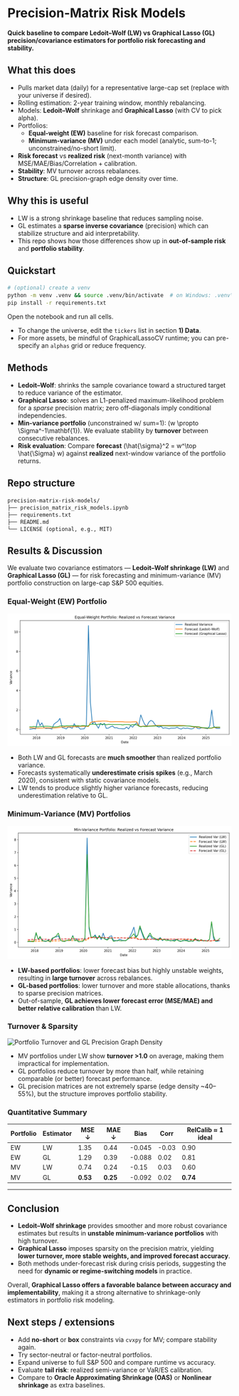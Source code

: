# Precision-Matrix Risk Models

**Quick baseline to compare Ledoit–Wolf (LW) vs Graphical Lasso (GL) precision/covariance estimators for portfolio risk forecasting and stability.**

## What this does
- Pulls market data (daily) for a representative large-cap set (replace with your universe if desired).
- Rolling estimation: 2-year training window, monthly rebalancing.
- Models: **Ledoit–Wolf** shrinkage and **Graphical Lasso** (with CV to pick alpha).
- Portfolios:
  - **Equal-weight (EW)** baseline for risk forecast comparison.
  - **Minimum-variance (MV)** under each model (analytic, sum-to-1; unconstrained/no-short limit).
- **Risk forecast** vs **realized risk** (next-month variance) with MSE/MAE/Bias/Correlation + calibration.
- **Stability**: MV turnover across rebalances.
- **Structure**: GL precision-graph edge density over time.

## Why this is useful 
- LW is a strong shrinkage baseline that reduces sampling noise.
- GL estimates a **sparse inverse covariance** (precision) which can stabilize structure and aid interpretability.
- This repo shows how those differences show up in **out-of-sample risk** and **portfolio stability**.

## Quickstart
```bash
# (optional) create a venv
python -m venv .venv && source .venv/bin/activate  # on Windows: .venv\Scripts\activate
pip install -r requirements.txt
```

Open the notebook and run all cells.
- To change the universe, edit the `tickers` list in section **1) Data**.
- For more assets, be mindful of GraphicalLassoCV runtime; you can pre-specify an `alphas` grid or reduce frequency.

## Methods 
- **Ledoit–Wolf**: shrinks the sample covariance toward a structured target to reduce variance of the estimator.
- **Graphical Lasso**: solves an L1-penalized maximum-likelihood problem for a *sparse* precision matrix; zero off-diagonals imply conditional independencies.
- **Min-variance portfolio** (unconstrained w/ sum=1): \(w \propto \Sigma^-1\mathbf{1}\). We evaluate stability by **turnover** between consecutive rebalances.
- **Risk evaluation**: Compare **forecast** \(\hat{\sigma}^2 = w^\top \hat{\Sigma} w\) against **realized** next-window variance of the portfolio returns.

## Repo structure
```
precision-matrix-risk-models/
├── precision_matrix_risk_models.ipynb
├── requirements.txt
├── README.md
└── LICENSE (optional, e.g., MIT)
```
## Results & Discussion

We evaluate two covariance estimators — **Ledoit–Wolf shrinkage (LW)** and **Graphical Lasso (GL)** — for risk forecasting and minimum-variance (MV) portfolio construction on large-cap S&P 500 equities.

### Equal-Weight (EW) Portfolio
![EW Portfolio: Realized vs Forecast Variance](figures/ew_variance.png)

- Both LW and GL forecasts are **much smoother** than realized portfolio variance.  
- Forecasts systematically **underestimate crisis spikes** (e.g., March 2020), consistent with static covariance models.  
- LW tends to produce slightly higher variance forecasts, reducing underestimation relative to GL.  

### Minimum-Variance (MV) Portfolios
![MV Portfolios: Realized vs Forecast Variance](figures/mv_variance.png)

- **LW-based portfolios**: lower forecast bias but highly unstable weights, resulting in **large turnover** across rebalances.  
- **GL-based portfolios**: lower turnover and more stable allocations, thanks to sparse precision matrices.  
- Out-of-sample, **GL achieves lower forecast error (MSE/MAE) and better relative calibration** than LW.  

### Turnover & Sparsity
![Portfolio Turnover and GL Precision Graph Density](figures/turnover_density.png)

- MV portfolios under LW show **turnover >1.0** on average, making them impractical for implementation.  
- GL portfolios reduce turnover by more than half, while retaining comparable (or better) forecast performance.  
- GL precision matrices are not extremely sparse (edge density ~40–55%), but the structure improves portfolio stability.  

### Quantitative Summary
| Portfolio | Estimator | MSE ↓ | MAE ↓ | Bias | Corr | RelCalib ≈ 1 ideal |
|-----------|-----------|-------|-------|------|------|-------------------|
| EW        | LW        | 1.35  | 0.44  | -0.045 | -0.03 | 0.90 |
| EW        | GL        | 1.29  | 0.39  | -0.088 | 0.02  | 0.81 |
| MV        | LW        | 0.74  | 0.24  | -0.15  | 0.03  | 0.60 |
| MV        | GL        | **0.53** | **0.25** | -0.092 | 0.02  | **0.74** |

---

## Conclusion

- **Ledoit–Wolf shrinkage** provides smoother and more robust covariance estimates but results in **unstable minimum-variance portfolios** with high turnover.  
- **Graphical Lasso** imposes sparsity on the precision matrix, yielding **lower turnover, more stable weights, and improved forecast accuracy**.  
- Both methods under-forecast risk during crisis periods, suggesting the need for **dynamic or regime-switching models** in practice.  

Overall, **Graphical Lasso offers a favorable balance between accuracy and implementability**, making it a strong alternative to shrinkage-only estimators in portfolio risk modeling.

## Next steps / extensions
- Add **no-short** or **box** constraints via `cvxpy` for MV; compare stability again.
- Try sector-neutral or factor-neutral portfolios.
- Expand universe to full S&P 500 and compare runtime vs accuracy.
- Evaluate **tail risk**: realized semi-variance or VaR/ES calibration.
- Compare to **Oracle Approximating Shrinkage (OAS)** or **Nonlinear shrinkage** as extra baselines.

